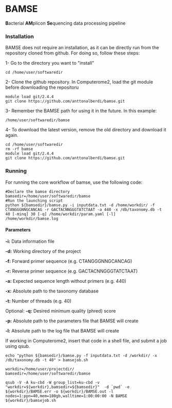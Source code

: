 # BAMSE

**B**acterial **AM**plicon **Se**quencing data processing pipeline


### Installation
BAMSE does not require an installation, as it can be directly run from the repository cloned from github. For doing so, follow these steps:

1- Go to the directory you want to "install"

```shell
cd /home/user/softwaredir
```

2- Clone the github repository. In Computerome2, load the git module before downloading the repositoru

```shell
module load git/2.4.4
git clone https://github.com/anttonalberdi/bamse.git
```

3- Remember the BAMSE path for using it in the future. In this example:
```shell
/home/user/softwaredir/bamse
```

4- To download the latest version, remove the old directory and download it again.

```shell
cd /home/user/softwaredir
rm -rf bamse
module load git/2.4.4
git clone https://github.com/anttonalberdi/bamse.git
```

### Running
For running the core workflow of bamse, use the following code:

```shell
#Declare the bamse directory
bamsedir=/home/user/softwaredir/bamse
#Run the launching script
python ${bamsedir}/bamse.py -i inputdata.txt -d /home/workdir/ -f CTANGGGNNGCANCAG -r GACTACNNGGGTATCTAAT -a 440 -x /db/taxonomy.db -t 40 [-minq] 30 [-q] /home/workdir/param.yaml [-l] /home/workdir/bamse.log
```
#### Parameters

**-i:** Data information file

**-d:** Working directory of the project

**-f:** Forward primer sequence (e.g. CTANGGGNNGCANCAG)

**-r:** Reverse primer sequence (e.g. GACTACNNGGGTATCTAAT)

**-a:** Expected sequence length without primers (e.g. 440)

**-x:** Absolute path to the taxonomy database

**-t:** Number of threads (e.g. 40)

Optional:
**-q:** Desired minimum quality (phred) score

**-p:** Absolute path to the parameters file that BAMSE will create

**-l:** Absolute path to the log file that BAMSE will create

If working in Computerome2, insert that code in a shell file, and submit a job using qsub.

```shell
echo "python ${bamsedir}/bamse.py -f inputdata.txt -d /workdir/ -x /db/taxonomy.db -t 40" > bamsejob.sh

workdir=/home/user/projectdir/
bamsedir=/home/user/softwaredir/bamse

qsub -V -A ku-cbd -W group_list=ku-cbd -v "workdir=${workdir},bamsedir=${bamsedir}"  -d `pwd` -e ${workdir}/BAMSE.err -o ${workdir}/BAMSE.out -l nodes=1:ppn=40,mem=180gb,walltime=1:00:00:00 -N BAMSE ${workdir}/bamsejob.sh
```
